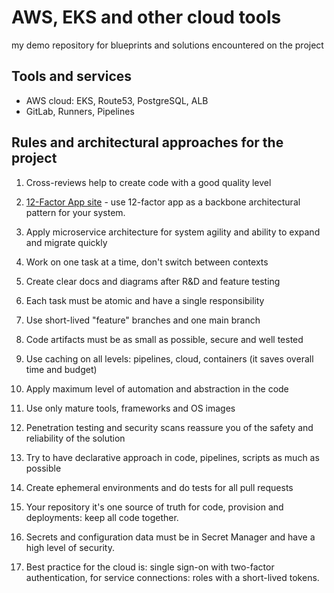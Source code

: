 # AWS, EKS and other cloud tools

my demo repository for blueprints and solutions encountered on the project

## Tools and services

- AWS cloud: EKS, Route53, PostgreSQL, ALB  
- GitLab, Runners, Pipelines

## Rules and architectural approaches for the project

1. Cross-reviews help to create code with a good quality level

2. [12-Factor App site](https://12factor.net) - use 12-factor app as a backbone architectural pattern for your system.

3. Apply microservice architecture for system agility and ability to expand and migrate quickly

4. Work on one task at a time, don't switch between contexts

5. Create clear docs and diagrams after R&D and feature testing

6. Each task must be atomic and have a single responsibility

7. Use short-lived "feature" branches and one main branch

8. Code artifacts must be as small as possible, secure and well tested

9. Use caching on all levels: pipelines, cloud, containers (it saves overall time and budget)

10. Apply maximum level of automation and abstraction in the code

11. Use only mature tools, frameworks and OS images

12. Penetration testing and security scans reassure you of the safety and reliability of the solution

13. Try to have declarative approach in code, pipelines, scripts as much as possible

14. Create ephemeral environments and do tests for all pull requests

15. Your repository it's one source of truth for code, provision and deployments: keep all code together.

16. Secrets and configuration data must be in Secret Manager and have a high level of security.

17. Best practice for the cloud is: single sign-on with two-factor authentication, for service connections: roles with a short-lived tokens.
